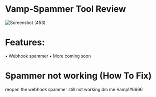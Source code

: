 # Vamp-Spammer Tool Review
![Screenshot (453)](https://user-images.githubusercontent.com/98104219/150378348-cfab66b5-cf34-4c79-a005-6593013b0fbb.png)

# Features: 
• Webhook spammer
• More coming soon


# Spammer not working (How To Fix)
reopen the webhook spammer still not working dm me Vamp!#6666
